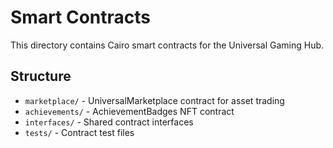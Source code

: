 # Smart Contracts

This directory contains Cairo smart contracts for the Universal Gaming Hub.

## Structure
- `marketplace/` - UniversalMarketplace contract for asset trading
- `achievements/` - AchievementBadges NFT contract
- `interfaces/` - Shared contract interfaces
- `tests/` - Contract test files